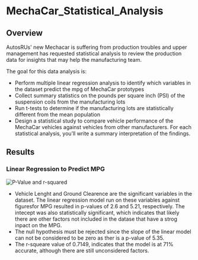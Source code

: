 # MechaCar_Statistical_Analysis

## Overview

AutosRUs' new Mechacar is suffering from production troubles and upper management has requested statistical analysis to review
the production data for insights that may help the manufacturing team.

The goal for this data analysis is:
- Perform multiple linear regression analysis to identify which variables in the dataset predict the mpg of MechaCar prototypes
- Collect summary statistics on the pounds per square inch (PSI) of the suspension coils from the manufacturing lots
- Run t-tests to determine if the manufacturing lots are statistically different from the mean population
- Design a statistical study to compare vehicle performance of the MechaCar vehicles against vehicles from other manufacturers. For each 
  statistical analysis, you’ll write a summary interpretation of the findings.

## Results

### Linear Regression to Predict MPG

![P-Value and r-squared](https://user-images.githubusercontent.com/105381777/188285102-9b2c6bdd-bb3c-46ee-8893-41027f6cbf60.PNG)
- Vehicle Lenght and Ground Clearence are the significant variables in the dataset.  The linear regression model run on these variables 
  against figuresfor MPG resulted in p-values of 2.6 and 5.21, respectively. The intecept was also statistically significant, which
  indicates that likely there are other factors not included in the datase that have a strog inpact on the MPG.
- The null hypothesis must be rejected since the slope of the linear model can not be considered to be zero as ther is 
  a p-value of 5.35.
- The r-squeare value of 0.7149, indicates that the model is at 71% accurate, although there are still unconsidered factors.

